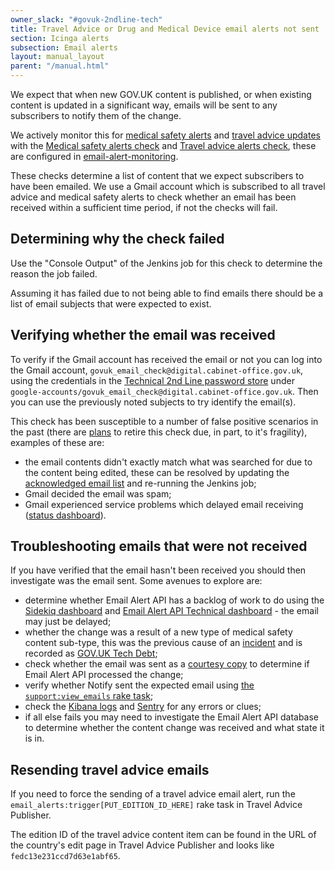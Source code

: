 ```yaml
---
owner_slack: "#govuk-2ndline-tech"
title: Travel Advice or Drug and Medical Device email alerts not sent
section: Icinga alerts
subsection: Email alerts
layout: manual_layout
parent: "/manual.html"
---
```


We expect that when new GOV.UK content is published, or when existing content
is updated in a significant way, emails will be sent to any subscribers to
notify them of the change.

We actively monitor this for [medical safety alerts][] and [travel advice
updates][] with the [Medical safety alerts check][medical safety check] and
[Travel advice alerts check][travel advice check], these are configured in
[email-alert-monitoring][].

These checks determine a list of content that we expect subscribers to have
been emailed. We use a Gmail account which is subscribed to all travel advice
and medical safety alerts to check whether an email has been received within a
sufficient time period, if not the checks will fail.

## Determining why the check failed

Use the "Console Output" of the Jenkins job for this check to determine the
reason the job failed.

Assuming it has failed due to not being able to find emails there should be a
list of email subjects that were expected to exist.

## Verifying whether the email was received

To verify if the Gmail account has received the email or not you can log into
the Gmail account, `govuk_email_check@digital.cabinet-office.gov.uk`, using
the credentials in the [Technical 2nd Line password store][] under
`google-accounts/govuk_email_check@digital.cabinet-office.gov.uk`. Then you can
use the previously noted subjects to try identify the email(s).

This check has been susceptible to a number of false positive scenarios in the
past (there are [plans][retire alert adr] to retire this check due, in part,
to it's fragility), examples of these are:

* the email contents didn't exactly match what was searched for due to the
  content being edited, these can be resolved by updating the [acknowledged email
  list][] and re-running the Jenkins job;
* Gmail decided the email was spam;
* Gmail experienced service problems which delayed email receiving
  ([status dashboard][gmail status]).

## Troubleshooting emails that were not received

If you have verified that the email hasn't been received you should then
investigate was the email sent. Some avenues to explore are:

* determine whether Email Alert API has a backlog of work to do using the
  [Sidekiq dashboard][] and [Email Alert API Technical
  dashboard][tech dashboard] - the email may just be delayed;
* whether the change was a result of a new type of medical safety content
  sub-type, this was the previous cause of an [incident][checkbox-incident] and
  is recorded as [GOV.UK Tech Debt][checkbox tech debt];
* check whether the email was sent as a [courtesy copy][] to
  determine if Email Alert API processed the change;
* verify whether Notify sent the expected email using [the `support:view_emails`
  rake task][view_emails task];
* check the [Kibana logs][] and [Sentry][] for any errors or clues;
* if all else fails you may need to investigate the Email Alert API database
  to determine whether the content change was received and what state it is in.

## Resending travel advice emails

If you need to force the sending of a travel advice email alert, run the
`email_alerts:trigger[PUT_EDITION_ID_HERE]` rake task in Travel Advice
Publisher.

The edition ID of the travel advice content item can be found in the
URL of the country's edit page in Travel Advice Publisher and looks like
`fedc13e231ccd7d63e1abf65`.

[medical safety alerts]: https://www.gov.uk/drug-device-alerts
[travel advice updates]: https://www.gov.uk/foreign-travel-advice
[medical safety check]: https://deploy.blue.production.govuk.digital/job/medical-safety-email-alert-check/
[travel advice check]: https://deploy.blue.production.govuk.digital/job/travel-advice-email-alert-check/
[email-alert-monitoring]: https://github.com/alphagov/email-alert-monitoring
[Technical 2nd Line password store]: https://github.com/alphagov/govuk-secrets/tree/master/pass/2ndline
[retire alert adr]: https://github.com/alphagov/email-alert-api/blob/main/docs/adr/adr-008-monitoring-and-alerting.md#removal-of-email-alert-monitoring
[acknowledged email list]: https://github.com/alphagov/email-alert-monitoring/blob/master/lib/email_verifier.rb#L6-L14
[gmail status]: https://www.google.co.uk/appsstatus#hl=en-GB&v=status
[Sidekiq dashboard]: https://grafana.blue.production.govuk.digital/dashboard/file/sidekiq.json?refresh=1m&orgId=1&var-Application=email-alert-api&var-Interval=$__auto_interval
[tech dashboard]: https://grafana.blue.production.govuk.digital/dashboard/file/email_alert_api_technical.json?refresh=1m&orgId=1
[checkbox-incident]: https://docs.google.com/document/d/1AwpXPF1c7fbsOL8KX10ko_wLok4YykabmRfkHJjRqfA/edit#
[checkbox tech debt]: https://trello.com/c/v2ees2fD/199-all-checkbox-is-misleading-for-finderemailsignups
[courtesy copy]: /manual/email-notifications-how-they-work.html#useful-resources
[view_emails task]: https://github.com/alphagov/email-alert-api/blob/main/docs/support-tasks.md#view-subscribers-recent-emails
[Kibana logs]: https://kibana.logit.io/s/2dd89c13-a0ed-4743-9440-825e2e52329e/goto/43fc79ee47ac49f248e0f29a174be240
[Sentry]: https://sentry.io/organizations/govuk/issues/?project=202220&statsPeriod=12h
